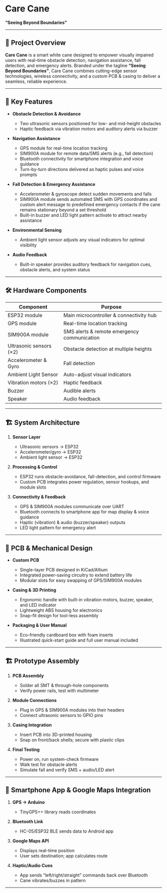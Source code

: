 # Care Cane  
**“Seeing Beyond Boundaries”**

---

## 🚀 Project Overview
**Care Cane** is a smart white cane designed to empower visually impaired users with real-time obstacle detection, navigation assistance, fall detection, and emergency alerts. Branded under the tagline **“Seeing Beyond Boundaries”**, Care Cane combines cutting-edge sensor technologies, wireless connectivity, and a custom PCB & casing to deliver a seamless, reliable experience.

---

## 🔑 Key Features

- **Obstacle Detection & Avoidance**  
  - Two ultrasonic sensors positioned for low- and mid-height obstacles  
  - Haptic feedback via vibration motors and auditory alerts via buzzer  

- **Navigation Assistance**  
  - GPS module for real-time location tracking  
  - SIM900A module for remote data/SMS alerts (e.g., fall detection)  
  - Bluetooth connectivity for smartphone integration and voice guidance  
  - Turn-by-turn directions delivered as haptic pulses and voice prompts  

- **Fall Detection & Emergency Assistance**  
  - Accelerometer & gyroscope detect sudden movements and falls  
  - SIM900A module sends automated SMS with GPS coordinates and custom alert message to predefined emergency contacts if the cane remains stationary beyond a set threshold  
  - Built-in buzzer and LED light pattern activate to attract nearby assistance  

- **Environmental Sensing**  
  - Ambient light sensor adjusts any visual indicators for optimal visibility  

- **Audio Feedback**  
  - Built-in speaker provides auditory feedback for navigation cues, obstacle alerts, and system status  

---

## 🛠️ Hardware Components

| Component               | Purpose                                                      |
|-------------------------|--------------------------------------------------------------|
| ESP32 module            | Main microcontroller & connectivity hub                      |
| GPS module              | Real-time location tracking                                  |
| SIM900A module          | SMS alerts & remote emergency communication                  |
| Ultrasonic sensors (×2) | Obstacle detection at multiple heights                       |
| Accelerometer & Gyro    | Fall detection                                               |
| Ambient Light Sensor    | Auto-adjust visual indicators                                |
| Vibration motors (×2)   | Haptic feedback                                              |
| Buzzer                  | Audible alerts                                               |
| Speaker                 | Audio feedback                                               |

---

## 🏗️ System Architecture

1. **Sensor Layer**  
   - Ultrasonic sensors → ESP32  
   - Accelerometer/gyro → ESP32  
   - Ambient light sensor → ESP32  

2. **Processing & Control**  
   - ESP32 runs obstacle-avoidance, fall-detection, and control firmware  
   - Custom PCB integrates power regulation, sensor hookups, and module slots  

3. **Connectivity & Feedback**  
   - GPS & SIM900A modules communicate over UART  
   - Bluetooth connects to smartphone app for map display & voice guidance  
   - Haptic (vibration) & audio (buzzer/speaker) outputs  
   - LED light pattern for emergency alert  

---

## 📐 PCB & Mechanical Design

- **Custom PCB**  
  - Single-layer PCB designed in KiCad/Altium  
  - Integrated power-saving circuitry to extend battery life  
  - Modular slots for easy swapping of GPS/SIM900A modules  

- **Casing & 3D Printing**  
  - Ergonomic handle with built-in vibration motors, buzzer, speaker, and LED indicator  
  - Lightweight ABS housing for electronics  
  - Snap-fit design for tool-less assembly  

- **Packaging & User Manual**  
  - Eco-friendly cardboard box with foam inserts  
  - Illustrated quick-start guide and full user manual included  

---

## 🏗️ Prototype Assembly

1. **PCB Assembly**  
   - Solder all SMT & through-hole components  
   - Verify power rails, test with multimeter  

2. **Module Connections**  
   - Plug in GPS & SIM900A modules into their headers  
   - Connect ultrasonic sensors to GPIO pins  

3. **Casing Integration**  
   - Insert PCB into 3D-printed housing  
   - Snap on front/back shells; secure with plastic clips  

4. **Final Testing**  
   - Power on, run system-check firmware  
   - Walk test for obstacle alerts  
   - Simulate fall and verify SMS + audio/LED alert  

---

## 📲 Smartphone App & Google Maps Integration

1. **GPS → Arduino**  
   - TinyGPS++ library reads coordinates  

2. **Bluetooth Link**  
   - HC-05/ESP32 BLE sends data to Android app  

3. **Google Maps API**  
   - Displays real-time position  
   - User sets destination; app calculates route  

4. **Haptic/Audio Cues**  
   - App sends “left/right/straight” commands back over Bluetooth  
   - Cane vibrates/buzzes in pattern  

---
